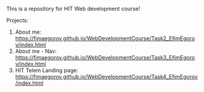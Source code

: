 This is a repository for HIT Web development course!

Projects:

1. About me: https://fimaegorov.github.io/WebDevelopmentCourse/Task2_EfimEgorov/index.html
2. About me - Nav: https://fimaegorov.github.io/WebDevelopmentCourse/Task3_EfimEgorov/index.html
3. HIT Telem Landing page: https://fimaegorov.github.io/WebDevelopmentCourse/Task4_EfimEgorov/index.html
